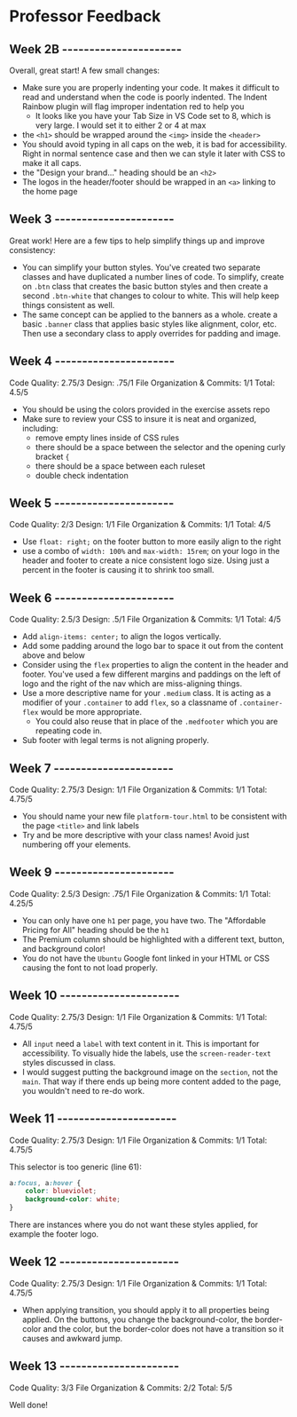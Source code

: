 # Professor Feedback

## Week 2B ----------------------

Overall, great start! A few small changes:

- Make sure you are properly indenting your code. It makes it difficult to read and understand when the code is poorly indented. The Indent Rainbow plugin will flag improper indentation red to help you
  - It looks like you have your Tab Size in VS Code set to 8, which is very large. I would set it to either 2 or 4 at max
- the `<h1>` should be wrapped around the `<img>` inside the `<header>`
- You should avoid typing in all caps on the web, it is bad for accessibility. Right in normal sentence case and then we can style it later with CSS to make it all caps.
- the "Design your brand..." heading should be an `<h2>`
- The logos in the header/footer should be wrapped in an `<a>` linking to the home page

## Week 3 ----------------------

Great work! Here are a few tips to help simplify things up and improve consistency:

- You can simplify your button styles. You've created two separate classes and have duplicated a number lines of code. To simplify, create on `.btn` class that creates the basic button styles and then create a second `.btn-white` that changes to colour to white. This will help keep things consistent as well.
- The same concept can be applied to the banners as a whole. create a basic `.banner` class that applies basic styles like alignment, color, etc. Then use a secondary class to apply overrides for padding and image.

## Week 4 ----------------------

Code Quality: 2.75/3
Design: .75/1
File Organization & Commits: 1/1
Total: 4.5/5

- You should be using the colors provided in the exercise assets repo
- Make sure to review your CSS to insure it is neat and organized, including:
  - remove empty lines inside of CSS rules
  - there should be a space between the selector and the opening curly bracket `{`
  - there should be a space between each ruleset
  - double check indentation 

## Week 5 ----------------------

Code Quality: 2/3
Design: 1/1
File Organization & Commits: 1/1
Total: 4/5

- Use `float: right;` on the footer button to more easily align to the right
- use a combo of `width: 100%` and `max-width: 15rem`; on your logo in the header and footer to create a nice consistent logo size. Using just a percent in the footer is causing it to shrink too small.

## Week 6 ----------------------

Code Quality: 2.5/3
Design: .5/1
File Organization & Commits: 1/1
Total: 4/5

- Add `align-items: center;` to align the logos vertically.
- Add some padding around the logo bar to space it out from the content above and below
- Consider using the `flex` properties to align the content in the header and footer. You've used a few different margins and paddings on the left of logo and the right of the nav which are miss-aligning things.
- Use a more descriptive name for your `.medium` class. It is acting as a modifier of your `.container` to add `flex`, so a classname of `.container-flex` would be more appropriate.
  - You could also reuse that in place of the `.medfooter` which you are repeating code in.
- Sub footer with legal terms is not aligning properly.

## Week 7 ----------------------

Code Quality: 2.75/3
Design: 1/1
File Organization & Commits: 1/1
Total: 4.75/5

- You should name your new file `platform-tour.html` to be consistent with the page `<title>` and link labels
- Try and be more descriptive with your class names! Avoid just numbering off your elements.

## Week 9 ----------------------

Code Quality: 2.5/3
Design: .75/1
File Organization & Commits: 1/1
Total: 4.25/5


- You can only have one `h1` per page, you have two. The "Affordable Pricing for All" heading should be the `h1`
- The Premium column should be highlighted with a different text, button, and background color!
- You do not have the `Ubuntu` Google font linked in your HTML or CSS causing the font to not load properly.

## Week 10 ----------------------

Code Quality: 2.75/3
Design: 1/1
File Organization & Commits: 1/1
Total: 4.75/5

- All `input` need a `label` with text content in it. This is important for accessibility. To visually hide the labels, use the `screen-reader-text` styles discussed in class.
- I would suggest putting the background image on the `section`, not the `main`. That way if there ends up being more content added to the page, you wouldn't need to re-do work.


## Week 11 ----------------------

Code Quality: 2.75/3
Design: 1/1
File Organization & Commits: 1/1
Total: 4.75/5

This selector is too generic (line 61):
```css
a:focus, a:hover {
    color: blueviolet;
    background-color: white;
}
```
There are instances where you do not want these styles applied, for example the footer logo.


## Week 12 ----------------------

Code Quality: 2.75/3
Design: 1/1
File Organization & Commits: 1/1
Total: 4.75/5

- When applying transition, you should apply it to all properties being applied. On the buttons, you change the background-color, the border-color and the color, but the border-color does not have a transition so it causes and awkward jump.

## Week 13 ----------------------

Code Quality: 3/3
File Organization & Commits: 2/2
Total: 5/5

Well done!